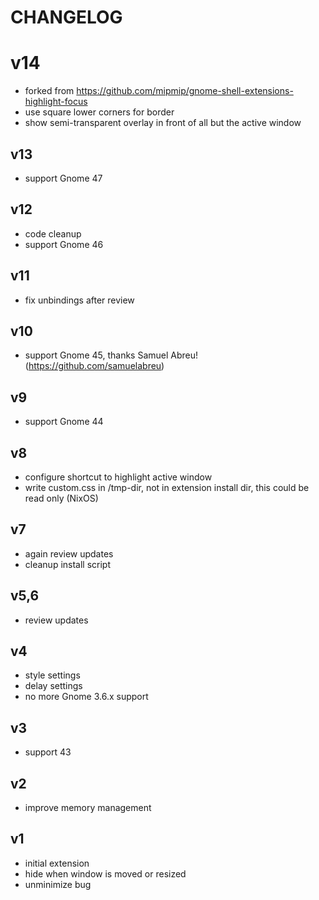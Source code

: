 # CHANGELOG

# v14
- forked from https://github.com/mipmip/gnome-shell-extensions-highlight-focus
- use square lower corners for border
- show semi-transparent overlay in front of all but the active window

## v13
- support Gnome 47

## v12
- code cleanup
- support Gnome 46

## v11
- fix unbindings after review

## v10
- support Gnome 45, thanks Samuel Abreu! (https://github.com/samuelabreu)

## v9
- support Gnome 44

## v8
- configure shortcut to highlight active window
- write custom.css in /tmp-dir, not in extension install dir, this could be
  read only (NixOS)

## v7
- again review updates
- cleanup install script

## v5,6
- review updates

## v4
- style settings
- delay settings
- no more Gnome 3.6.x support

## v3
- support 43

## v2
- improve memory management

## v1

- initial extension
- hide when window is moved or resized
- unminimize bug

